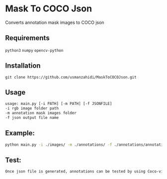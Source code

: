 # Mask To COCO Json

Converts annotation mask images to COCO json

## Requirements
`python3` `numpy` `opencv-python`

## Installation

```
git clone https://github.com/usmanzahidi/MaskToCOCOJson.git
```

## Usage

```bash
usage: main.py [-i PATH] [-m PATH] [-f JSONFILE] 
-i rgb image folder path
-m annotation mask images folder
-f json output file name

```

## Example:

```bash
python main.py -i ./images/ -m ./annotations/ -f ./annotations/annotations.json

```

## Test:

```bash
Once json file is generated, annotations can be tested by using Coco-viewer from https://github.com/trsvchn/coco-viewer

```


